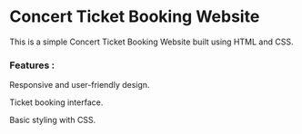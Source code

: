 # Concert Ticket Booking Website

This is a simple Concert Ticket Booking Website built using HTML and CSS.

### Features :

Responsive and user-friendly design.

Ticket booking interface.

Basic styling with CSS.
